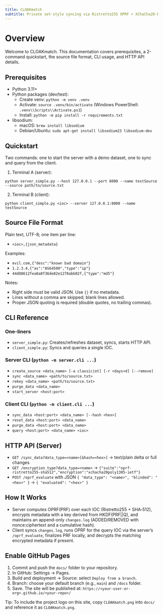 ```yaml
---
title: CLOAKmatch
subtitle: Private set-style syncing via Ristretto255 OPRF + XChaCha20-Poly1305
---
```


# Overview

Welcome to CLOAKmatch. This documentation covers prerequisites, a 2-command quickstart, the source file format, CLI usage, and HTTP API details.

## Prerequisites

- Python 3.11+
- Python packages (dev/test):
  - Create venv: `python -m venv .venv`
  - Activate: `source .venv/bin/activate` (Windows PowerShell: `.venv\\Scripts\\Activate.ps1`)
  - Install: `python -m pip install -r requirements.txt`
- libsodium:
  - macOS: `brew install libsodium`
  - Debian/Ubuntu: `sudo apt-get install libsodium23 libsodium-dev`

## Quickstart

Two commands: one to start the server with a demo dataset, one to sync and query from the client.

1) Terminal A (server):

```
python server_simple.py --host 127.0.0.1 --port 8000 --name testSource --source path/to/source.txt
```

2) Terminal B (client):

```
python client_simple.py <ioc> --server 127.0.0.1:8000 --name testSource
```

## Source File Format

Plain text, UTF-8; one item per line:

- `<ioc>,{json_metadata}`

Examples:

- `evil.com,{"desc":"known bad domain"}`
- `1.2.3.4,{"as":"AS64500","type":"ip"}`
- `44d88612fea8a8f36de82e1278abb02f,{"type":"md5"}`

Notes:

- Right side must be valid JSON. Use `{}` if no metadata.
- Lines without a comma are skipped; blank lines allowed.
- Proper JSON quoting is required (double quotes, no trailing commas).

## CLI Reference

### One-liners

- `server_simple.py`: Creates/refreshes dataset, syncs, starts HTTP API.
- `client_simple.py`: Syncs and queries a single IOC.

### Server CLI (`python -m server.cli ...`)

- `create_source <data_name> [-a classic|ot] [-r <days>d] [--remove]`
- `sync <data_name> <path/to/source.txt>`
- `rekey <data_name> <path/to/source.txt>`
- `purge_data <data_name>`
- `start_server <host:port>`

### Client CLI (`python -m client.cli ...`)

- `sync_data <host:port> <data_name> [--hash <hex>]`
- `reset_data <host:port> <data_name>`
- `purge_data <host:port> <data_name>`
- `query <host:port> <data_name> <ioc>`

## HTTP API (Server)

- `GET /sync_data?data_type=<name>[&hash=<hex>]` → text/plain delta or full changes
- `GET /encryption_type?data_type=<name>` → `{"suite":"oprf-ristretto255-sha512","encryption":"xchacha20poly1305-ietf"}`
- `POST /oprf_evaluate` with JSON `{ "data_type": "<name>", "blinded": "<hex>" }` → `{ "evaluated": "<hex>" }`

## How It Works

- Server computes OPRF(PRF) over each IOC (Ristretto255 + SHA‑512), encrypts metadata with a key derived from HKDF(PRF||Q), and maintains an append-only `changes.log` (ADDED/REMOVED with nonce:ciphertext and a cumulative hash).
- Client syncs `changes.log`, runs OPRF for the query IOC via the server’s `/oprf_evaluate`, finalizes PRF locally, and decrypts the matching encrypted metadata if present.

## Enable GitHub Pages

1. Commit and push the `docs/` folder to your repository.
2. In GitHub: Settings → Pages.
3. Build and deployment → Source: select `Deploy from a branch`.
4. Branch: choose your default branch (e.g., `main`) and `/docs` folder.
5. Save. The site will be published at: `https://<your-user-or-org>.github.io/<your-repo>/`

Tip: To include the project logo on this site, copy `CLOAKmatch.png` into `docs/` and reference it as `CLOAKmatch.png`.
